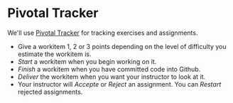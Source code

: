 Pivotal Tracker
===============

We'll use [Pivotal Tracker](https://www.pivotaltracker.com/) for tracking exercises and assignments.

* Give a workitem 1, 2 or 3 points depending on the level of difficulty you estimate the workitem is.
* *Start* a workitem when you begin working on it.
* *Finish* a workitem when you have committed code into Github.
* *Deliver* the workitem when you want your instructor to look at it.
* Your instructor will *Accepte* or *Reject* an assignment. You can *Restart* rejected assignments.

